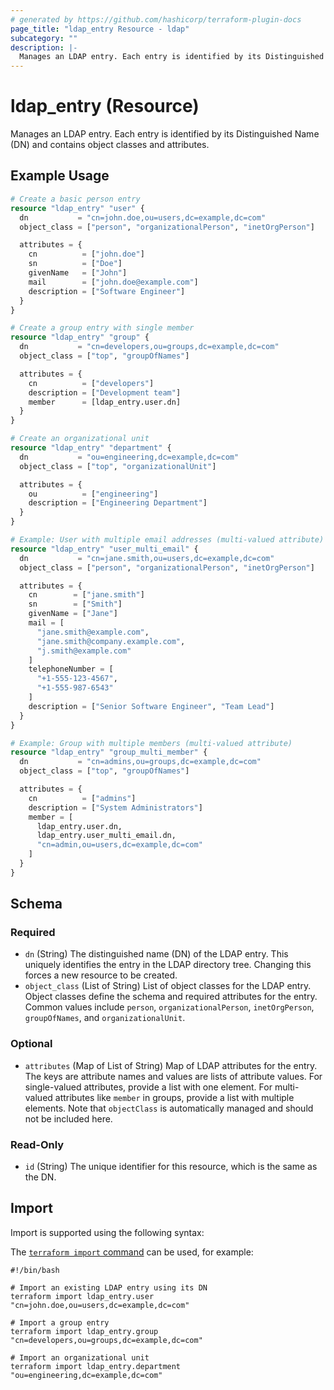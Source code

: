 ```yaml
---
# generated by https://github.com/hashicorp/terraform-plugin-docs
page_title: "ldap_entry Resource - ldap"
subcategory: ""
description: |-
  Manages an LDAP entry. Each entry is identified by its Distinguished Name (DN) and contains object classes and attributes.
---
```


# ldap_entry (Resource)

Manages an LDAP entry. Each entry is identified by its Distinguished Name (DN) and contains object classes and attributes.

## Example Usage

```terraform
# Create a basic person entry
resource "ldap_entry" "user" {
  dn           = "cn=john.doe,ou=users,dc=example,dc=com"
  object_class = ["person", "organizationalPerson", "inetOrgPerson"]

  attributes = {
    cn          = ["john.doe"]
    sn          = ["Doe"]
    givenName   = ["John"]
    mail        = ["john.doe@example.com"]
    description = ["Software Engineer"]
  }
}

# Create a group entry with single member
resource "ldap_entry" "group" {
  dn           = "cn=developers,ou=groups,dc=example,dc=com"
  object_class = ["top", "groupOfNames"]

  attributes = {
    cn          = ["developers"]
    description = ["Development team"]
    member      = [ldap_entry.user.dn]
  }
}

# Create an organizational unit
resource "ldap_entry" "department" {
  dn           = "ou=engineering,dc=example,dc=com"
  object_class = ["top", "organizationalUnit"]

  attributes = {
    ou          = ["engineering"]
    description = ["Engineering Department"]
  }
}

# Example: User with multiple email addresses (multi-valued attribute)
resource "ldap_entry" "user_multi_email" {
  dn           = "cn=jane.smith,ou=users,dc=example,dc=com"
  object_class = ["person", "organizationalPerson", "inetOrgPerson"]

  attributes = {
    cn        = ["jane.smith"]
    sn        = ["Smith"]
    givenName = ["Jane"]
    mail = [
      "jane.smith@example.com",
      "jane.smith@company.example.com",
      "j.smith@example.com"
    ]
    telephoneNumber = [
      "+1-555-123-4567",
      "+1-555-987-6543"
    ]
    description = ["Senior Software Engineer", "Team Lead"]
  }
}

# Example: Group with multiple members (multi-valued attribute)
resource "ldap_entry" "group_multi_member" {
  dn           = "cn=admins,ou=groups,dc=example,dc=com"
  object_class = ["top", "groupOfNames"]

  attributes = {
    cn          = ["admins"]
    description = ["System Administrators"]
    member = [
      ldap_entry.user.dn,
      ldap_entry.user_multi_email.dn,
      "cn=admin,ou=users,dc=example,dc=com"
    ]
  }
}
```

<!-- schema generated by tfplugindocs -->
## Schema

### Required

- `dn` (String) The distinguished name (DN) of the LDAP entry. This uniquely identifies the entry in the LDAP directory tree. Changing this forces a new resource to be created.
- `object_class` (List of String) List of object classes for the LDAP entry. Object classes define the schema and required attributes for the entry. Common values include `person`, `organizationalPerson`, `inetOrgPerson`, `groupOfNames`, and `organizationalUnit`.

### Optional

- `attributes` (Map of List of String) Map of LDAP attributes for the entry. The keys are attribute names and values are lists of attribute values. For single-valued attributes, provide a list with one element. For multi-valued attributes like `member` in groups, provide a list with multiple elements. Note that `objectClass` is automatically managed and should not be included here.

### Read-Only

- `id` (String) The unique identifier for this resource, which is the same as the DN.

## Import

Import is supported using the following syntax:

The [`terraform import` command](https://developer.hashicorp.com/terraform/cli/commands/import) can be used, for example:

```shell
#!/bin/bash

# Import an existing LDAP entry using its DN
terraform import ldap_entry.user "cn=john.doe,ou=users,dc=example,dc=com"

# Import a group entry
terraform import ldap_entry.group "cn=developers,ou=groups,dc=example,dc=com"

# Import an organizational unit
terraform import ldap_entry.department "ou=engineering,dc=example,dc=com"
```
